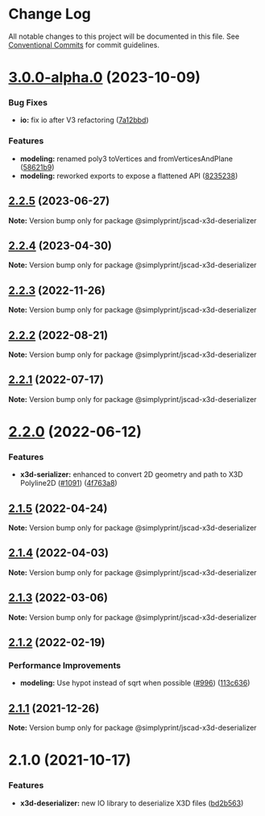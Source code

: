 # Change Log

All notable changes to this project will be documented in this file.
See [Conventional Commits](https://conventionalcommits.org) for commit guidelines.

# [3.0.0-alpha.0](https://github.com/jscad/OpenJSCAD.org/compare/@simplyprint/jscad-x3d-deserializer@2.2.2...@simplyprint/jscad-x3d-deserializer@3.0.0-alpha.0) (2023-10-09)

### Bug Fixes

* **io:** fix io after V3 refactoring ([7a12bbd](https://github.com/jscad/OpenJSCAD.org/commit/7a12bbdb7b4b3df792a4c5b3c8b30a6a985a48f0))

### Features

* **modeling:** renamed poly3 toVertices and fromVerticesAndPlane ([58621b9](https://github.com/jscad/OpenJSCAD.org/commit/58621b9d23d8e0905eff23faf8e9dddb2c4023fb))
* **modeling:** reworked exports to expose a flattened API ([8235238](https://github.com/jscad/OpenJSCAD.org/commit/8235238ad63d063f1e501478cae1208deb130a9c))

## [2.2.5](https://github.com/jscad/OpenJSCAD.org/compare/@simplyprint/jscad-x3d-deserializer@2.2.4...@simplyprint/jscad-x3d-deserializer@2.2.5) (2023-06-27)

**Note:** Version bump only for package @simplyprint/jscad-x3d-deserializer

## [2.2.4](https://github.com/jscad/OpenJSCAD.org/compare/@simplyprint/jscad-x3d-deserializer@2.2.3...@simplyprint/jscad-x3d-deserializer@2.2.4) (2023-04-30)

**Note:** Version bump only for package @simplyprint/jscad-x3d-deserializer

## [2.2.3](https://github.com/jscad/OpenJSCAD.org/compare/@simplyprint/jscad-x3d-deserializer@2.2.2...@simplyprint/jscad-x3d-deserializer@2.2.3) (2022-11-26)

**Note:** Version bump only for package @simplyprint/jscad-x3d-deserializer

## [2.2.2](https://github.com/jscad/OpenJSCAD.org/compare/@simplyprint/jscad-x3d-deserializer@2.2.1...@simplyprint/jscad-x3d-deserializer@2.2.2) (2022-08-21)

**Note:** Version bump only for package @simplyprint/jscad-x3d-deserializer

## [2.2.1](https://github.com/jscad/OpenJSCAD.org/compare/@simplyprint/jscad-x3d-deserializer@2.2.0...@simplyprint/jscad-x3d-deserializer@2.2.1) (2022-07-17)

**Note:** Version bump only for package @simplyprint/jscad-x3d-deserializer

# [2.2.0](https://github.com/jscad/OpenJSCAD.org/compare/@simplyprint/jscad-x3d-deserializer@2.1.5...@simplyprint/jscad-x3d-deserializer@2.2.0) (2022-06-12)

### Features

* **x3d-serializer:** enhanced to convert 2D geometry and path to X3D Polyline2D ([#1091](https://github.com/jscad/OpenJSCAD.org/issues/1091)) ([4f763a8](https://github.com/jscad/OpenJSCAD.org/commit/4f763a8def39f3b0454f2079f3c1fd7da52dd880))

## [2.1.5](https://github.com/jscad/OpenJSCAD.org/compare/@simplyprint/jscad-x3d-deserializer@2.1.4...@simplyprint/jscad-x3d-deserializer@2.1.5) (2022-04-24)

**Note:** Version bump only for package @simplyprint/jscad-x3d-deserializer

## [2.1.4](https://github.com/jscad/OpenJSCAD.org/compare/@simplyprint/jscad-x3d-deserializer@2.1.3...@simplyprint/jscad-x3d-deserializer@2.1.4) (2022-04-03)

**Note:** Version bump only for package @simplyprint/jscad-x3d-deserializer

## [2.1.3](https://github.com/jscad/OpenJSCAD.org/compare/@simplyprint/jscad-x3d-deserializer@2.1.2...@simplyprint/jscad-x3d-deserializer@2.1.3) (2022-03-06)

**Note:** Version bump only for package @simplyprint/jscad-x3d-deserializer

## [2.1.2](https://github.com/jscad/OpenJSCAD.org/compare/@simplyprint/jscad-x3d-deserializer@2.1.1...@simplyprint/jscad-x3d-deserializer@2.1.2) (2022-02-19)

### Performance Improvements

* **modeling:** Use hypot instead of sqrt when possible ([#996](https://github.com/jscad/OpenJSCAD.org/issues/996)) ([113c636](https://github.com/jscad/OpenJSCAD.org/commit/113c636b1ac33e351c97789eb6ce0a546365141e))

## [2.1.1](https://github.com/jscad/OpenJSCAD.org/compare/@simplyprint/jscad-x3d-deserializer@2.1.0...@simplyprint/jscad-x3d-deserializer@2.1.1) (2021-12-26)

**Note:** Version bump only for package @simplyprint/jscad-x3d-deserializer

# 2.1.0 (2021-10-17)

### Features

* **x3d-deserializer:** new IO library to deserialize X3D files ([bd2b563](https://github.com/jscad/OpenJSCAD.org/commit/bd2b563616415645addcd5f4e2f912b68a3211d9))
